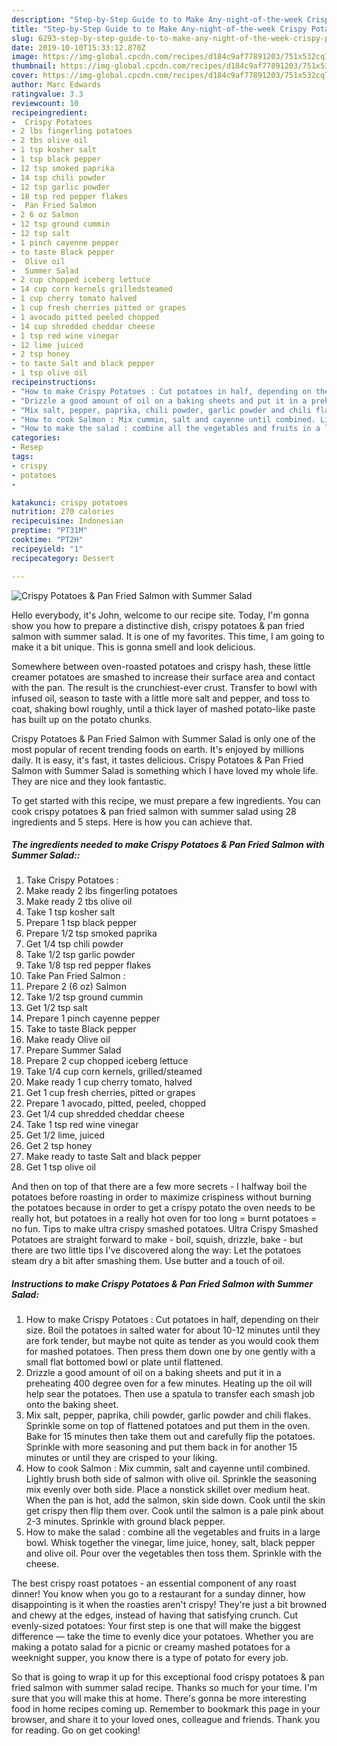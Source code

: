 ```yaml
---
description: "Step-by-Step Guide to to Make Any-night-of-the-week Crispy Potatoes &amp;amp; Pan Fried Salmon with Summer Salad"
title: "Step-by-Step Guide to to Make Any-night-of-the-week Crispy Potatoes &amp;amp; Pan Fried Salmon with Summer Salad"
slug: 6293-step-by-step-guide-to-to-make-any-night-of-the-week-crispy-potatoes-and-amp-pan-fried-salmon-with-summer-salad
date: 2019-10-10T15:33:12.870Z
image: https://img-global.cpcdn.com/recipes/d184c9af77891203/751x532cq70/crispy-potatoes-pan-fried-salmon-with-summer-salad-recipe-main-photo.jpg
thumbnail: https://img-global.cpcdn.com/recipes/d184c9af77891203/751x532cq70/crispy-potatoes-pan-fried-salmon-with-summer-salad-recipe-main-photo.jpg
cover: https://img-global.cpcdn.com/recipes/d184c9af77891203/751x532cq70/crispy-potatoes-pan-fried-salmon-with-summer-salad-recipe-main-photo.jpg
author: Marc Edwards
ratingvalue: 3.3
reviewcount: 10
recipeingredient:
-  Crispy Potatoes 
- 2 lbs fingerling potatoes
- 2 tbs olive oil
- 1 tsp kosher salt
- 1 tsp black pepper
- 12 tsp smoked paprika
- 14 tsp chili powder
- 12 tsp garlic powder
- 18 tsp red pepper flakes
-  Pan Fried Salmon 
- 2 6 oz Salmon
- 12 tsp ground cummin
- 12 tsp salt
- 1 pinch cayenne pepper
- to taste Black pepper
-  Olive oil
-  Summer Salad
- 2 cup chopped iceberg lettuce
- 14 cup corn kernels grilledsteamed
- 1 cup cherry tomato halved
- 1 cup fresh cherries pitted or grapes
- 1 avocado pitted peeled chopped
- 14 cup shredded cheddar cheese
- 1 tsp red wine vinegar
- 12 lime juiced
- 2 tsp honey
- to taste Salt and black pepper
- 1 tsp olive oil
recipeinstructions:
- "How to make Crispy Potatoes : Cut potatoes in half, depending on their size.  Boil the potatoes in salted water for about 10-12 minutes until they are fork tender, but maybe not quite as tender as you would cook them for mashed potatoes. Then press them down one by one gently with a small flat bottomed bowl or plate until flattened."
- "Drizzle a good amount of oil on a baking sheets and put it in a preheating 400 degree oven for a few minutes. Heating up the oil will help sear the potatoes. Then use a spatula to transfer each smash job onto the baking sheet."
- "Mix salt, pepper, paprika, chili powder, garlic powder and chili flakes. Sprinkle some on top of flattened potatoes and put them in the oven. Bake for 15 minutes then take them out and carefully flip the potatoes. Sprinkle with more seasoning and put them back in for another 15 minutes or until they are crisped to your liking."
- "How to cook Salmon : Mix cummin, salt and cayenne until combined. Lightly brush both side of salmon with olive oil. Sprinkle the seasoning mix evenly over both side. Place a nonstick skillet over medium heat. When the pan is hot, add the salmon, skin side down. Cook until the skin get crispy then flip them over. Cook until the salmon is a pale pink about 2-3 minutes. Sprinkle with ground black pepper."
- "How to make the salad : combine all the vegetables and fruits in a large bowl. Whisk together the vinegar, lime juice, honey, salt, black pepper and olive oil. Pour over the vegetables then toss them. Sprinkle with the cheese."
categories:
- Resep
tags:
- crispy
- potatoes
- 

katakunci: crispy potatoes 
nutrition: 270 calories
recipecuisine: Indonesian
preptime: "PT31M"
cooktime: "PT2H"
recipeyield: "1"
recipecategory: Dessert

---
```



![Crispy Potatoes &amp; Pan Fried Salmon with Summer Salad](https://img-global.cpcdn.com/recipes/d184c9af77891203/751x532cq70/crispy-potatoes-pan-fried-salmon-with-summer-salad-recipe-main-photo.jpg)

Hello everybody, it's John, welcome to our recipe site. Today, I'm gonna show you how to prepare a distinctive dish, crispy potatoes &amp; pan fried salmon with summer salad. It is one of my favorites. This time, I am going to make it a bit unique. This is gonna smell and look delicious.

Somewhere between oven-roasted potatoes and crispy hash, these little creamer potatoes are smashed to increase their surface area and contact with the pan. The result is the crunchiest-ever crust. Transfer to bowl with infused oil, season to taste with a little more salt and pepper, and toss to coat, shaking bowl roughly, until a thick layer of mashed potato-like paste has built up on the potato chunks.

Crispy Potatoes &amp; Pan Fried Salmon with Summer Salad is only one of the most popular of recent trending foods on earth. It's enjoyed by millions daily. It is easy, it's fast, it tastes delicious. Crispy Potatoes &amp; Pan Fried Salmon with Summer Salad is something which I have loved my whole life. They are nice and they look fantastic.


To get started with this recipe, we must prepare a few ingredients. You can cook crispy potatoes &amp; pan fried salmon with summer salad using 28 ingredients and 5 steps. Here is how you can achieve that.

##### The ingredients needed to make Crispy Potatoes &amp; Pan Fried Salmon with Summer Salad::

1. Take  Crispy Potatoes :
1. Make ready 2 lbs fingerling potatoes
1. Make ready 2 tbs olive oil
1. Take 1 tsp kosher salt
1. Prepare 1 tsp black pepper
1. Prepare 1/2 tsp smoked paprika
1. Get 1/4 tsp chili powder
1. Take 1/2 tsp garlic powder
1. Take 1/8 tsp red pepper flakes
1. Take  Pan Fried Salmon :
1. Prepare 2 (6 oz) Salmon
1. Take 1/2 tsp ground cummin
1. Get 1/2 tsp salt
1. Prepare 1 pinch cayenne pepper
1. Take to taste Black pepper
1. Make ready  Olive oil
1. Prepare  Summer Salad
1. Prepare 2 cup chopped iceberg lettuce
1. Take 1/4 cup corn kernels, grilled/steamed
1. Make ready 1 cup cherry tomato, halved
1. Get 1 cup fresh cherries, pitted or grapes
1. Prepare 1 avocado, pitted, peeled, chopped
1. Get 1/4 cup shredded cheddar cheese
1. Take 1 tsp red wine vinegar
1. Get 1/2 lime, juiced
1. Get 2 tsp honey
1. Make ready to taste Salt and black pepper
1. Get 1 tsp olive oil


And then on top of that there are a few more secrets - I halfway boil the potatoes before roasting in order to maximize crispiness without burning the potatoes because in order to get a crispy potato the oven needs to be really hot, but potatoes in a really hot oven for too long = burnt potatoes = no fun. Tips to make ultra crispy smashed potatoes. Ultra Crispy Smashed Potatoes are straight forward to make - boil, squish, drizzle, bake - but there are two little tips I&#39;ve discovered along the way: Let the potatoes steam dry a bit after smashing them. Use butter and a touch of oil. 

##### Instructions to make Crispy Potatoes &amp; Pan Fried Salmon with Summer Salad:

1. How to make Crispy Potatoes : Cut potatoes in half, depending on their size. 
Boil the potatoes in salted water for about 10-12 minutes until they are fork tender, but maybe not quite as tender as you would cook them for mashed potatoes. Then press them down one by one gently with a small flat bottomed bowl or plate until flattened.
1. Drizzle a good amount of oil on a baking sheets and put it in a preheating 400 degree oven for a few minutes. Heating up the oil will help sear the potatoes. Then use a spatula to transfer each smash job onto the baking sheet.
1. Mix salt, pepper, paprika, chili powder, garlic powder and chili flakes. Sprinkle some on top of flattened potatoes and put them in the oven. Bake for 15 minutes then take them out and carefully flip the potatoes. Sprinkle with more seasoning and put them back in for another 15 minutes or until they are crisped to your liking.
1. How to cook Salmon : Mix cummin, salt and cayenne until combined. Lightly brush both side of salmon with olive oil. Sprinkle the seasoning mix evenly over both side.
Place a nonstick skillet over medium heat. When the pan is hot, add the salmon, skin side down. Cook until the skin get crispy then flip them over. Cook until the salmon is a pale pink about 2-3 minutes. Sprinkle with ground black pepper.
1. How to make the salad : combine all the vegetables and fruits in a large bowl. Whisk together the vinegar, lime juice, honey, salt, black pepper and olive oil. Pour over the vegetables then toss them. Sprinkle with the cheese.


The best crispy roast potatoes - an essential component of any roast dinner! You know when you go to a restaurant for a sunday dinner, how disappointing is it when the roasties aren&#39;t crispy! They&#39;re just a bit browned and chewy at the edges, instead of having that satisfying crunch. Cut evenly-sized potatoes: Your first step is one that will make the biggest difference — take the time to evenly dice your potatoes. Whether you are making a potato salad for a picnic or creamy mashed potatoes for a weeknight supper, you know there is a type of potato for every job. 

So that is going to wrap it up for this exceptional food crispy potatoes &amp; pan fried salmon with summer salad recipe. Thanks so much for your time. I'm sure that you will make this at home. There's gonna be more interesting food in home recipes coming up. Remember to bookmark this page in your browser, and share it to your loved ones, colleague and friends. Thank you for reading. Go on get cooking!
